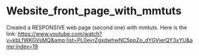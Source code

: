 # Website_front_page_with_mmtuts
Created a RESPONSIVE web page (second one) with mmtuts. Here is the link: https://www.youtube.com/watch?v=kbLfWKGVsMQ&amp;list=PL0eyrZgxdwhwNC5ppZo_dYGVjerQY3xYU&amp;index=19
